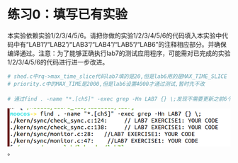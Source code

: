 # **练习0：填写已有实验**

本实验依赖实验1/2/3/4/5/6。请把你做的实验1/2/3/4/5/6的代码填入本实验中代码中有“LAB1”/“LAB2”/“LAB3”/“LAB4”/“LAB5”/“LAB6”的注释相应部分。并确保编译通过。注意：为了能够正确执行lab7的测试应用程序，可能需对已完成的实验1/2/3/4/5/6的代码进行进一步改进。

```makefile
# shed.c中rq->max_time_slice代码lab7填的是20,但是lab6用的是MAX_TIME_SLICE
# priority.c中的MAX_TIME是2000,但是lab6设置4000才通过测试,暂时先不改

# 通过find . -name "*.[chS]" -exec grep -Hn LAB7 {} \;发现不需要更新之前6个lab的代码
```

![image-20201104140611250](practical_0.assets/image-20201104140611250.png)。